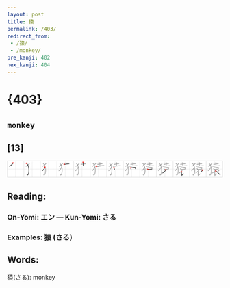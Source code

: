 ```yaml
---
layout: post
title: 猿
permalink: /403/
redirect_from:
 - /猿/
 - /monkey/
pre_kanji: 402
nex_kanji: 404
---
```


# {403}

## `monkey`

## [13]

<div class="stroke"><img src="../images/E78CBF.png" /></div>

## Reading:

### On-Yomi: エン &mdash; Kun-Yomi: さる

### Examples: 猿 (さる)

## Words:

猿(さる): monkey
